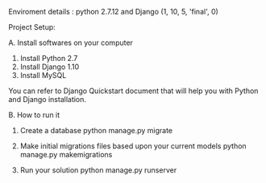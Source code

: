 Enviroment details : python 2.7.12 and Django (1, 10, 5, 'final', 0)

Project Setup:

A. Install softwares on your computer

1. Install Python 2.7
2. Install Django 1.10
3. Install MySQL 

You can refer to Django Quickstart document that will help you with Python and Django installation.

B. How to run it

1. Create a database
   python manage.py migrate

2. Make initial migrations files based upon your current models
   python manage.py makemigrations

3. Run your solution
   python manage.py runserver
